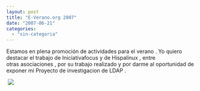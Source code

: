 ```yaml
---
layout: post
title: "E-Verano.org 2007"
date: "2007-06-21"
categories: 
  - "sin-categoria"
---
```


Estamos en plena promoción de actividades para el verano . Yo quiero destacar el trabajo de Iniciativafocus y de Hispalinux , entre otras asociaciones , por su trabajo realizado y por darme al oportunidad de exponer mi Proyecto de investigacion de LDAP . 

 ![](images/banner_eVerano_500x64.gif)
